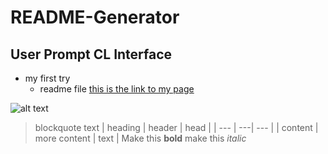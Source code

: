 # README-Generator
## User Prompt CL Interface

- my first try
  - readme file
 [this is the link to my page]("")
 
 ![alt text](http://picsum.photo/200/200)
 
 > blockquote text
 | heading | header | head |
 | --- | ---| --- |
 | content | more content | text |
 Make this **bold** make this *italic*
 
